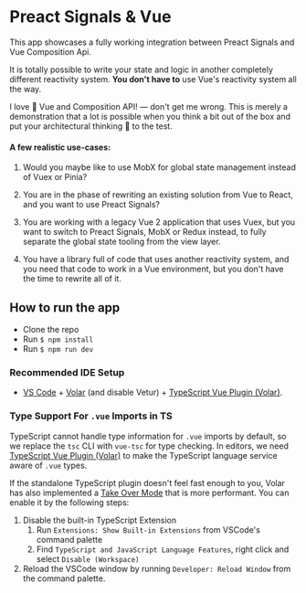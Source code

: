 # Preact Signals & Vue

This app showcases a fully working integration between Preact Signals and Vue Composition Api.

It is totally possible to write your state and logic in another completely different reactivity system. 
**You don't have to** use Vue's reactivity system all the way.

I love 💚 Vue and Composition API! — don't get me wrong.
This is merely a demonstration
that a lot is possible when you think a bit out of the box and put your architectural thinking 🧠 to the test.

#### A few realistic use-cases:

1. Would you maybe like to use MobX for global state management instead of Vuex or Pinia?

2. You are in the phase of rewriting an existing solution from Vue to React, and you want to use Preact Signals?

3. You are working with a legacy Vue 2 application that uses Vuex,
but you want to switch to Preact Signals, MobX or Redux instead,
to fully separate the global state tooling from the view layer.

4. You have a library full of code that uses another reactivity system, and you need that code to work in a Vue environment, but you don't have the time to rewrite all of it.

## How to run the app

- Clone the repo
- Run `$ npm install`
- Run `$ npm run dev`

### Recommended IDE Setup

- [VS Code](https://code.visualstudio.com/) + [Volar](https://marketplace.visualstudio.com/items?itemName=Vue.volar) (and disable Vetur) + [TypeScript Vue Plugin (Volar)](https://marketplace.visualstudio.com/items?itemName=Vue.vscode-typescript-vue-plugin).

### Type Support For `.vue` Imports in TS

TypeScript cannot handle type information for `.vue` imports by default, so we replace the `tsc` CLI with `vue-tsc` for type checking. In editors, we need [TypeScript Vue Plugin (Volar)](https://marketplace.visualstudio.com/items?itemName=Vue.vscode-typescript-vue-plugin) to make the TypeScript language service aware of `.vue` types.

If the standalone TypeScript plugin doesn't feel fast enough to you, Volar has also implemented a [Take Over Mode](https://github.com/johnsoncodehk/volar/discussions/471#discussioncomment-1361669) that is more performant. You can enable it by the following steps:

1. Disable the built-in TypeScript Extension
   1. Run `Extensions: Show Built-in Extensions` from VSCode's command palette
   2. Find `TypeScript and JavaScript Language Features`, right click and select `Disable (Workspace)`
2. Reload the VSCode window by running `Developer: Reload Window` from the command palette.
